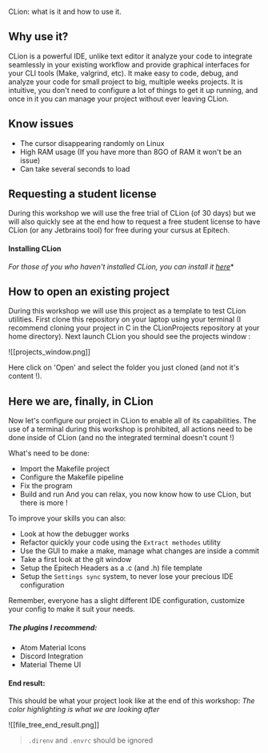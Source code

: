 CLion: what is it and how to use it.

## Why use it?

CLion is a powerful IDE, unlike text editor it analyze your code to integrate seamlessly in your existing workflow and provide graphical interfaces for your CLI tools (Make, valgrind, etc).
It make easy to code, debug, and analyze your code for small project to big, multiple weeks projects.
It is intuitive, you don't need to configure a lot of things to get it up running, and once in it you can manage your project without ever leaving CLion.

## Know issues

* The cursor disappearing randomly on Linux
* High RAM usage (If you have more than 8GO of RAM it won't be an issue)
* Can take several seconds to load

## Requesting a student license

During this workshop we will use the free trial of CLion (of 30 days) but we will also quickly see at the end how to request a free student license to have CLion (or any Jetbrains tool) for free during your cursus at Epitech.

#### Installing CLion

*For those of you who haven't installed CLion, you can install it [here](https://www.jetbrains.com/clion/download/#section=linux)**

## How to open an existing project

During this workshop we will use this project as a template to test CLion utilities.
First clone this repository on your laptop using your terminal (I recommend cloning your project in C in the CLionProjects repository at your home directory). Next launch CLion you should see the projects window :

![[projects_window.png]]

Here click on 'Open' and select the folder you just cloned (and not it's content !).

## Here we are, finally, in CLion

Now let's configure our project in CLion to enable all of its capabilities.
The use of a terminal during this workshop is prohibited, all actions need to be done inside of CLion (and no the integrated terminal doesn't count !)

What's need to be done:
* Import the Makefile project
* Configure the Makefile pipeline
* Fix the program
* Build and run
And you can relax, you now know how to use CLion, but there is more !

To improve your skills you can also:
* Look at how the debugger works
* Refactor quickly your code using the `Extract methodes` utility
* Use the GUI to make a make, manage what changes are inside a commit
* Take a first look at the git window
* Setup the Epitech Headers as a .c (and .h) file template
* Setup the `Settings sync` system, to never lose your precious IDE configuration

Remember, everyone has a slight different IDE configuration, customize your config to make it suit your needs.

##### The plugins I recommend:

- Atom Material Icons
- Discord Integration
- Material Theme UI

#### End result:

This should be what your project look like at the end of this workshop:
*The color highlighting is what we are looking after*

![[file_tree_end_result.png]]
> `.direnv` and `.envrc` should be ignored